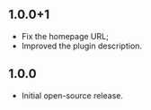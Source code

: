 ## 1.0.0+1

- Fix the homepage URL;
- Improved the plugin description.

## 1.0.0

- Initial open-source release.
